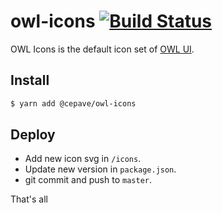 # owl-icons [![Build Status](https://img.shields.io/travis/cepave-f2e/owl-icons.svg)](https://travis-ci.org/cepave-f2e/owl-icons)

OWL Icons is the default icon set of [OWL UI](https://github.com/cepave-f2e/vue-owl-ui).

## Install

```sh
$ yarn add @cepave/owl-icons
```

## Deploy

- Add new icon svg in `/icons`.
- Update new version in `package.json`.
- git commit and push to `master`.

That's all 
